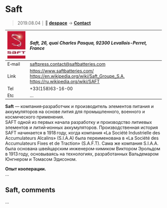 # Saft
> 2019.08.04 ┊ **🚀 [despace](index.md)** → **[Contact](contact.md)**

|[![](f/contact/s/saft_logo1_thumb.jpg)](f/contact/s/saft_logo1.png)|*Saft, 26, quai Charles Pasqua, 92300 Levallois-Perret, France*|
|:--|:--|
|E‑mail| <saftpress.contact@saftbatteries.com> |
|Link| <https://www.saftbatteries.com/><br> <https://en.wikipedia.org/wiki/Saft_Groupe_S.A.><br> <https://ru.wikipedia.org/wiki/SAFT>  |
|Tel| +33(158)63-16-00  |
|Etc| … |

**Saft** — компания‑разработчик и производитель элементов питания и аккумуляторов на основе лития для промышленного, военного и космического применения.  
SAFT одной из первых начала разработку и производство литиевых элементов и литий‑ионных аккумуляторов. Производственная история SAFT начинается в 1918 году, когда компания «La Société Industrielle des Accumulateurs Alcalins» (S.I.A.A) была переименована в «La Société des Accumulateurs Fixes et de Traction» (S.A.F.T). Сама же компания S.I.A.A. была основана швейцарским инженером‑химиком Виктором Эрольдом в 1913 году, основываясь на технологиях, разработанных Вальдемаром Юнгнером и Томасом Эдисоном.

**Опыт кооперации.**  
…


<p style="page-break-after:always"> </p>

## Saft, comments

…
